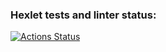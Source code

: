 ### Hexlet tests and linter status:
[![Actions Status](https://github.com/Denis-st88/devops-for-programmers-project-74/actions/workflows/hexlet-check.yml/badge.svg)](https://github.com/Denis-st88/devops-for-programmers-project-74/actions)